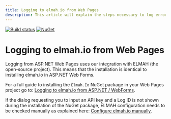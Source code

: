 ```yaml
---
title: Logging to elmah.io from Web Pages
description: This article will explain the steps necessary to log errors from ASP.NET Web Pages (razor) applications to elmah.io.
---
```


[![Build status](https://github.com/elmahio/elmah.io/workflows/build/badge.svg)](https://github.com/elmahio/elmah.io/actions?query=workflow%3Abuild)
[![NuGet](https://img.shields.io/nuget/v/Elmah.Io.svg)](https://www.nuget.org/packages/Elmah.Io)

# Logging to elmah.io from Web Pages

Logging from ASP.NET Web Pages uses our integration with ELMAH (the open-source project). This means that the installation is identical to installing elmah.io in ASP.NET Web Forms.

For a full guide to installing the `Elmah.Io` NuGet package in your Web Pages project go to: [Logging to elmah.io from ASP.NET / WebForms](logging-to-elmah-io-from-elmah.md).

If the dialog requesting you to input an API key and a Log ID is not shown during the installation of the NuGet package, ELMAH configuration needs to be checked manually as explained here: [Configure elmah.io manually](configure-elmah-io-manually.md).